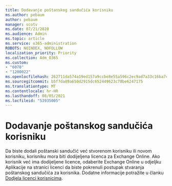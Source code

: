 ```yaml
---
title: Dodavanje poštanskog sandučića korisniku
ms.author: pebaum
author: pebaum
manager: scotv
ms.date: 07/21/2020
ms.audience: Admin
ms.topic: article
ms.service: o365-administration
ROBOTS: NOINDEX, NOFOLLOW
localization_priority: Priority
ms.collection: Adm_O365
ms.custom:
- "6070"
- "1200022"
ms.openlocfilehash: 262711da574a19ed157a9ccbe8e55a596c2ec9ad7a33c16ba7ca9999c7716a6e
ms.sourcegitcommit: b5f7da89a650d2915dc652449623c78be6247175
ms.translationtype: MT
ms.contentlocale: hr-HR
ms.lasthandoff: 08/05/2021
ms.locfileid: "53935005"
---
```

# <a name="adding-a-mailbox-to-a-user"></a>Dodavanje poštanskog sandučića korisniku

Da biste dodali poštanski sandučić već stvorenom korisniku ili novom korisniku, korisniku mora biti dodijeljena licenca za Exchange Online. Ako korisnik već ima dodijeljene licence, odaberite Exchange Online u odjeljku Aplikacije na stranici licenci da biste pokrenuli postupak stvaranja poštanskog sandučića za korisnika. Dodatne informacije potražite u članku [Dodjela licenci korisnicima](https://docs.microsoft.com/microsoft-365/admin/manage/assign-licenses-to-users).